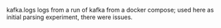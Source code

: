 kafka.logs
  logs from a run of kafka from a docker compose; used here as initial parsing experiment, there were issues.
